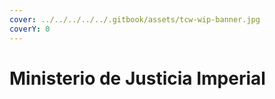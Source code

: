```yaml
---
cover: ../../../../../.gitbook/assets/tcw-wip-banner.jpg
coverY: 0
---
```


# Ministerio de Justicia Imperial
